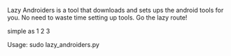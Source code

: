 Lazy Androiders is a tool that downloads and sets ups the android tools for you. No need to waste time setting up tools. Go the lazy route!


simple as 1 2 3

Usage: sudo lazy_androiders.py
